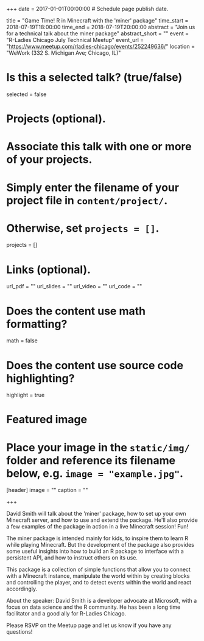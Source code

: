 +++
date = 2017-01-01T00:00:00  # Schedule page publish date.

title = "Game Time! R in Minecraft with the 'miner' package"
time_start = 2018-07-19T18:00:00
time_end = 2018-07-19T20:00:00
abstract = "Join us for a technical talk about the miner package"
abstract_short = ""
event = "R-Ladies Chicago July Technical Meetup"
event_url = "https://www.meetup.com/rladies-chicago/events/252249636/"
location = "WeWork (332 S. Michigan Ave; Chicago, IL)"

# Is this a selected talk? (true/false)
selected = false

# Projects (optional).
#   Associate this talk with one or more of your projects.
#   Simply enter the filename of your project file in `content/project/`.
#   Otherwise, set `projects = []`.
projects = []

# Links (optional).
url_pdf = ""
url_slides = ""
url_video = ""
url_code = ""

# Does the content use math formatting?
math = false

# Does the content use source code highlighting?
highlight = true

# Featured image
# Place your image in the `static/img/` folder and reference its filename below, e.g. `image = "example.jpg"`.
[header]
image = ""
caption = ""

+++

David Smith will talk about the 'miner' package, how to set up your own Minecraft server, and how to use and extend the package. He'll also provide a few examples of the package in action in a live Minecraft session! Fun!  
  
The miner package is intended mainly for kids, to inspire them to learn R while playing Minecraft. But the development of the package also provides some useful insights into how to build an R package to interface with a persistent API, and how to instruct others on its use.  
  
This package is a collection of simple functions that allow you to connect with a Minecraft instance, manipulate the world within by creating blocks and controlling the player, and to detect events within the world and react accordingly.  
  
About the speaker: David Smith is a developer advocate at Microsoft, with a focus on data science and the R community. He has been a long time facilitator and a good ally for R-Ladies Chicago.  
  
Please RSVP on the Meetup page and let us know if you have any questions!  